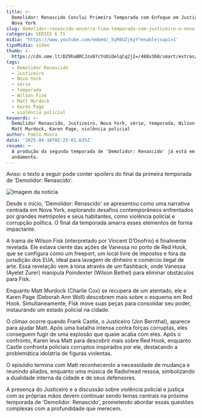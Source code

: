 ```yaml
---
title: >-
  Demolidor: Renascido Conclui Primeira Temporada com Enfoque em Justiceiro e
  Nova York
slug: demolidor-renascido-encerra-tima-temporada-com-justiceiro-e-nova-york-em-foco
categoria: SÉRIES E TV
midia: 'https://www.youtube.com/embed/_5yR6UZjkyY?enablejsapi=1'
tipoMidia: video
thumb: >-
  https://cdn.ome.lt/DZ9haBRCJzo97cYoOiOelqCq2jI=/480x360/smart/extras/conteudos/demolidor-renascido-capa.png
tags:
  - Demolidor Renascido
  - Justiceiro
  - Nova York
  - série
  - temporada
  - Wilson Fisk
  - Matt Murdock
  - Karen Page
  - violência policial
keywords: >-
  Demolidor Renascido, Justiceiro, Nova York, série, temporada, Wilson Fisk,
  Matt Murdock, Karen Page, violência policial
author: Pablo Moura
data: '2025-04-16T02:25:01.635Z'
resumo: >-
  A produção da segunda temporada de 'Demolidor: Renascido' já está em
  andamento.
---
```


Aviso: o texto a seguir pode conter spoilers do final da primeira temporada de 'Demolidor: Renascido'.

![Imagem da notícia](https://cdn.ome.lt/ifnsbJ_4Uii3pPJPMCMMEMh_Hn8=/fit-in/837x500/smart/uploads/conteudo/fotos/demolidor-renascido-capa.png)

Desde o início, 'Demolidor: Renascido' se apresentou como uma narrativa centrada em Nova York, explorando desafios contemporâneos enfrentados por grandes metrópoles e seus habitantes, como violência policial e corrupção política. O final da temporada amarra esses elementos de forma impactante.

A trama de Wilson Fisk (interpretado por Vincent D’Onofrio) é finalmente revelada. Ele estava ciente das ações de Vanessa no porto de Red Hook, que se configura como um freeport, um local livre de impostos e fora da jurisdição dos EUA, ideal para lavagem de dinheiro e comércio ilegal de arte. Essa revelação vem à tona através de um flashback, onde Vanessa (Ayelet Zurer) manipula Poindexter (Wilson Bethel) para eliminar obstáculos para Fisk.

Enquanto Matt Murdock (Charlie Cox) se recupera de um atentado, ele e Karen Page (Deborah Ann Woll) descobrem mais sobre o esquema em Red Hook. Simultaneamente, Fisk move suas peças para consolidar seu poder, instaurando um estado policial na cidade.

O clímax ocorre quando Frank Castle, o Justiceiro (Jon Bernthal), aparece para ajudar Matt. Após uma batalha intensa contra forças corruptas, eles conseguem fugir de uma explosão que quase acaba com eles. Após o confronto, Karen leva Matt para descobrir mais sobre Red Hook, enquanto Castle confronta policiais corruptos inspirados por ele, destacando a problemática idolatria de figuras violentas.

O episódio termina com Matt reconhecendo a necessidade de mudança e reunindo aliados, enquanto uma música de Radiohead ressoa, simbolizando a dualidade interna da cidade e de seus defensores.

A presença do Justiceiro e a discussão sobre violência policial e justiça com as próprias mãos devem continuar sendo temas centrais na próxima temporada de 'Demolidor: Renascido', prometendo abordar essas questões complexas com a profundidade que merecem.
